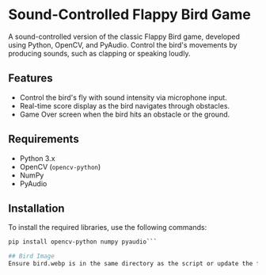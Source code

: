 # Sound-Controlled Flappy Bird Game

A sound-controlled version of the classic Flappy Bird game, developed using Python, OpenCV, and PyAudio. Control the bird's movements by producing sounds, such as clapping or speaking loudly.

## Features
- Control the bird's fly with sound intensity via microphone input.
- Real-time score display as the bird navigates through obstacles.
- Game Over screen when the bird hits an obstacle or the ground.

## Requirements
- Python 3.x
- OpenCV (`opencv-python`)
- NumPy
- PyAudio

## Installation
To install the required libraries, use the following commands:

```bash
pip install opencv-python numpy pyaudio```

## Bird Image
Ensure bird.webp is in the same directory as the script or update the file path in the code to the location of your bird image.
